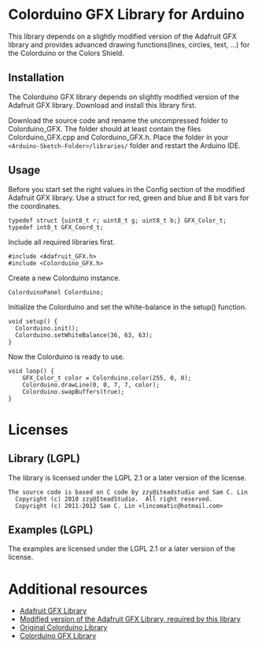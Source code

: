 Colorduino GFX Library for Arduino
==================================

This library depends on a slightly modified version of the Adafruit GFX library and provides advanced drawing functions(lines, circles, text, ...) for the Colorduino or the Colors Shield.

Installation
------------

The Colorduino GFX library depends on slightly modified version of the Adafruit GFX library. Download and install this library first.

Download the source code and rename the uncompressed folder to Colorduino\_GFX. The folder should at least contain the files Colorduino\_GFX.cpp and Colorduino\_GFX.h. Place the folder in your `<Arduino-Sketch-Folder>/libraries/` folder and restart the Arduino IDE.

Usage
-----

Before you start set the right values in the Config section of the modified Adafruit GFX library. Use a struct for red, green and blue and 8 bit vars for the coordinates.

    typedef struct {uint8_t r; uint8_t g; uint8_t b;} GFX_Color_t;
    typedef int8_t GFX_Coord_t;

Include all required libraries first.

    #include <Adafruit_GFX.h>
    #include <Colorduino_GFX.h>

Create a new Colorduino instance.

    ColorduinoPanel Colorduino;

Initialize the Colorduino and set the white-balance in the setup() function.

    void setup() {
      Colorduino.init();
      Colorduino.setWhiteBalance(36, 63, 63);
    }

Now the Colorduino is ready to use.

    void loop() {
        GFX_Color_t color = Colorduino.color(255, 0, 0);
        Colorduino.drawLine(0, 0, 7, 7, color);
        Colorduino.swapBuffers(true);
    }


Licenses
========

Library (LGPL)
--------------

The library is licensed under the LGPL 2.1 or a later version of the license.

    The source code is based on C code by zzy@iteadstudio and Sam C. Lin
      Copyright (c) 2010 zzy@IteadStudio.  All right reserved.
      Copyright (c) 2011-2012 Sam C. Lin <lincomatic@hotmail.com>

Examples (LGPL)
---------------

The examples are licensed under the LGPL 2.1 or a later version of the license.

Additional resources
====================

* [Adafruit GFX Library](https://github.com/adafruit/Adafruit-GFX-Library)
* [Modified version of the Adafruit GFX Library, required by this library](https://github.com/dinotools/Adafruit-GFX-Library)
* [Original Colorduino Library](https://github.com/lincomatic/Colorduino)
* [Colorduino GFX Library](https://github.com/DinoTools/Colorduino_GFX)
